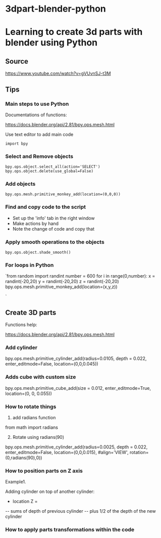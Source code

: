 # 3dpart-blender-python

# Learning to create 3d parts with blender using Python

## Source

https://www.youtube.com/watch?v=gVUvnSJ-t3M

## Tips

### Main steps to use Python

Documentations of functions: 

https://docs.blender.org/api/2.81/bpy.ops.mesh.html

Use text editor to add main code

`import bpy`

### Select and Remove objects 

`bpy.ops.object.select_all(action='SELECT')`
`bpy.ops.object.delete(use_global=False)`

### Add objects

`bpy.ops.mesh.primitive_monkey_add(location=(0,0,0))`

### Find and copy code to the script

* Set up the 'info' tab in the right window
* Make actions by hand
* Note the change of code and copy that

### Apply smooth operations to the objects

`bpy.ops.object.shade_smooth()`

### For loops in Python

`from random import randint
number = 600
for i in range(0,number):
    x = randint(-20,20)
    y = randint(-20,20)
    z = randint(-20,20)
    bpy.ops.mesh.primitive_monkey_add(location=(x,y,z))

`
## Create 3D parts 

Functions help:

https://docs.blender.org/api/2.81/bpy.ops.mesh.html

### Add cylinder
bpy.ops.mesh.primitive_cylinder_add(radius=0.0105, 
                                    depth = 0.022,
                                    enter_editmode=False,
                                    location=(0,0,0.045))

### Adds cube with custom size

bpy.ops.mesh.primitive_cube_add(size = 0.012, enter_editmode=True, location=(0, 0, 0.055))

### How to rotate things

1. add radians function

from math import radians

2. Rotate using radians(90)

bpy.ops.mesh.primitive_cylinder_add(radius=0.0025, 
                                    depth = 0.022,
                                    enter_editmode=False,
                                    location=(0,0,0.015),
                                    #align='VIEW',
                                    rotation=(0,radians(90),0))


### How to position parts on Z axis

Example1.

Adding cylinder on top of another cylinder:

- location Z =

-- sums of depth of previous cylinder
-- plus 1/2 of the depth of the new cylinder


### How to apply parts transformations within the code

